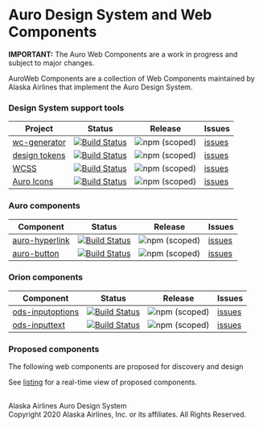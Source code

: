 # Auro Design System and Web Components

__IMPORTANT:__ The Auro Web Components are a work in progress and subject to major changes.

AuroWeb Components are a collection of Web Components maintained by Alaska Airlines that implement the Auro Design System.

### Design System support tools

| Project | Status | Release | Issues |
|---|---|---|---|
| [wc-generator](https://github.com/AlaskaAirlines/WC-Generator) | [![Build Status](https://travis-ci.org/AlaskaAirlines/WC-Generator.svg?branch=master)](https://travis-ci.org/AlaskaAirlines/WC-Generator) | ![npm (scoped)](https://img.shields.io/npm/v/@alaskaairux/wc-generator.svg?color=orange) | [issues](https://github.com/AlaskaAirlines/WC-Generator/issues) |
| [design tokens](https://github.com/AlaskaAirlines/OrionDesignTokens) | [![Build Status](https://travis-ci.org/AlaskaAirlines/OrionDesignTokens.svg?branch=master)](https://travis-ci.org/AlaskaAirlines/OrionDesignTokens) | ![npm (scoped)](https://img.shields.io/npm/v/@alaskaairux/orion-design-tokens.svg?color=orange) | [issues](https://github.com/AlaskaAirlines/OrionDesignTokens/issues) |
| [WCSS](https://github.com/AlaskaAirlines/OrionWebCoreStyleSheets) | [![Build Status](https://travis-ci.org/AlaskaAirlines/OrionWebCoreStyleSheets.svg?branch=master)](https://travis-ci.org/AlaskaAirlines/OrionWebCoreStyleSheets) | ![npm (scoped)](https://img.shields.io/npm/v/@alaskaairux/orion-web-core-style-sheets.svg?color=orange) | [issues](https://github.com/AlaskaAirlines/OrionWebCoreStyleSheets/issues) |
| [Auro Icons](https://github.com/AlaskaAirlines/OrionIcons) | [![Build Status](https://travis-ci.org/AlaskaAirlines/OrionIcons.svg?branch=master)](https://travis-ci.org/AlaskaAirlines/OrionIcons) | ![npm (scoped)](https://img.shields.io/npm/v/@alaskaairux/orion-icons.svg?color=orange) | [issues](https://github.com/AlaskaAirlines/OrionIcons/issues) |

### Auro components

| Component | Status | Release | Issues |
|---|---|---|---|
| [auro-hyperlink](https://github.com/AlaskaAirlines/OrionStatelessComponents__ods-hypelrink) | [![Build Status](https://travis-ci.org/AlaskaAirlines/OrionStatelessComponents__ods-hyperlink.svg?branch=master)](https://travis-ci.org/AlaskaAirlines/OrionStatelessComponents__ods-hyperlink) | ![npm (scoped)](https://img.shields.io/npm/v/@alaskaairux/ods-hyperlink.svg?color=orange) | [issues](https://github.com/AlaskaAirlines/OrionStatelessComponents__ods-hypelrink/issues) |
| [auro-button](https://github.com/AlaskaAirlines/OrionStatelessComponents__ods-button) | [![Build Status](https://travis-ci.org/AlaskaAirlines/OrionStatelessComponents__ods-button.svg?branch=master)](https://travis-ci.org/AlaskaAirlines/OrionStatelessComponents__ods-button) | ![npm (scoped)](https://img.shields.io/npm/v/@alaskaairux/ods-button.svg?color=orange) | [issues](https://github.com/AlaskaAirlines/OrionStatelessComponents__ods-button/issues) |

### Orion components

| Component | Status | Release | Issues |
|---|---|---|---|
| [ods-inputoptions](https://github.com/AlaskaAirlines/OrionStatelessComponents__ods-inputoptions) | [![Build Status](https://travis-ci.org/AlaskaAirlines/OrionStatelessComponents__ods-inputoptions.svg?branch=master)](https://travis-ci.org/AlaskaAirlines/OrionStatelessComponents__ods-inputoptions) | ![npm (scoped)](https://img.shields.io/npm/v/@alaskaairux/ods-inputoptions.svg?color=orange) | [issues](https://github.com/AlaskaAirlines/OrionStatelessComponents__ods-inputoptions/issues) |
| [ods-inputtext](https://github.com/AlaskaAirlines/OrionStatelessComponents__ods-inputtext) | [![Build Status](https://travis-ci.org/AlaskaAirlines/OrionStatelessComponents__ods-inputtext.svg?branch=master)](https://travis-ci.org/AlaskaAirlines/OrionStatelessComponents__ods-inputtext) | ![npm (scoped)](https://img.shields.io/npm/v/@alaskaairux/ods-inputtext.svg?color=orange) | [issues](https://github.com/AlaskaAirlines/OrionStatelessComponents__ods-inputtext/issues) |


### Proposed components

The following web components are proposed for discovery and design

See [listing](https://github.com/AlaskaAirlines/auro_docs/issues?q=is%3Aopen+is%3Aissue+label%3A%22Starus%3A+In+discovery%22) for a real-time view of proposed components.







##

<footer>
Alaska Airlines Auro Design System<br>
Copyright 2020 Alaska Airlines, Inc. or its affiliates. All Rights Reserved.
</footer>

